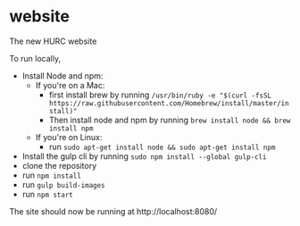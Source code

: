 # website
The new HURC website

To run locally,

* Install Node and  npm:
  * If you're on a Mac:
    * first install brew by running `/usr/bin/ruby -e "$(curl -fsSL https://raw.githubusercontent.com/Homebrew/install/master/install)"`
    * Then install node and npm by running `brew install node && brew install npm`
  * If you're on Linux:
    * run `sudo apt-get install node && sudo apt-get install npm`
* Install the gulp cli by running `sudo npm install --global gulp-cli`
* clone the repository
* run `npm install`
* run `gulp build-images`
* run `npm start`

The site should now be running at http://localhost:8080/
